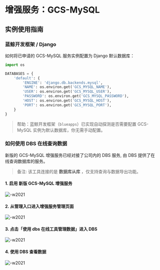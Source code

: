 # 增强服务：GCS-MySQL

## 实例使用指南

### 蓝鲸开发框架 / Django

如何将已申请的 GCS-MySQL 服务实例配置为 Django 默认数据库：

```python
import os

DATABASES = {
    'default': {
        'ENGINE': 'django.db.backends.mysql', 
        'NAME': os.environ.get('GCS_MYSQL_NAME'),
        'USER': os.environ.get('GCS_MYSQL_USER'),
        'PASSWORD': os.environ.get('GCS_MYSQL_PASSWORD'),
        'HOST': os.environ.get('GCS_MYSQL_HOST'), 
        'PORT': os.environ.get('GCS_MYSQL_PORT'),
    }
}
```

> 帮助：蓝鲸开发框架（`blueapps`）已实现自动探测是否需要配置 GCS-MySQL 实例为默认数据库，你无需手动配置。

### 如何使用 DBS 在线查询数据

新版的 GCS-MySQL 增强服务已经对接了公司内的 DBS 服务, 由 DBS 提供了在线查询数据库的服务。

> 备注: 该工具连接的是 **数据库从库** ，仅支持查询与数据导出功能。 

#### 1. 启用 新版 GCS-MySQL 增强服务

![-w2021](../../../images/docs/paas/gcs-mysql/gcs-mysql-1.png)

#### 2. 从管理入口进入增强服务管理页面

![-w2021](../../../images/docs/paas/gcs-mysql/gcs-mysql-2.png)

#### 3. 点击「使用 dbs 在线工具管理数据」进入 DBS

![-w2021](../../../images/docs/paas/gcs-mysql/gcs-mysql-3.png)

#### 4. 使用 DBS 查看数据

![-w2021](../../../images/docs/paas/gcs-mysql/gcs-mysql-4.png)
